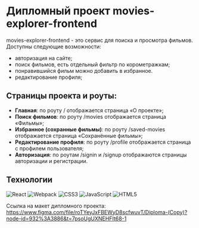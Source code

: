 # Дипломный проект movies-explorer-frontend
movies-explorer-frontend - это сервис для поиска и просмотра фильмов. 
Доступны следующие возможности:
* авторизация на сайте;
* поиск фильмов, есть отдельный фильтр по корометражкам;
* понравившийся фильм можно добавить в избранное.
* редактирование профиля;

## Страницы проекта и роуты:
* **Главная**: по роуту / отображается страница «О проекте»;
* **Поиск фильмов**: по роуту /movies отображается страница «Фильмы»;
* **Избранное (сохранные фильмы)**: по роуту /saved-movies отображается страница «Сохранённые фильмы»;
* **Редактирование профиля**: по роуту /profile отображается страница с профилем пользователя;
* **Авторизация**: по роутам /signin и /signup отображаются страницы авторизации и регистрации.

## Технологии
![React](https://img.shields.io/badge/react-%2320232a.svg?style=for-the-badge&logo=react&logoColor=%2361DAFB)
![Webpack](https://img.shields.io/badge/webpack-%238DD6F9.svg?style=for-the-badge&logo=webpack&logoColor=black)
![CSS3](https://img.shields.io/badge/css3-%231572B6.svg?style=for-the-badge&logo=css3&logoColor=white)
![JavaScript](https://img.shields.io/badge/javascript-%23323330.svg?style=for-the-badge&logo=javascript&logoColor=%23F7DF1E)
![HTML5](https://img.shields.io/badge/html5-%23E34F26.svg?style=for-the-badge&logo=html5&logoColor=white)

Ссылка на макет дипломного проекта: https://www.figma.com/file/roTYeyJxFBEWyD8scfwuvT/Diploma-(Copy)?node-id=932%3A3886&t=7psoUgUXNEHFIt68-1 